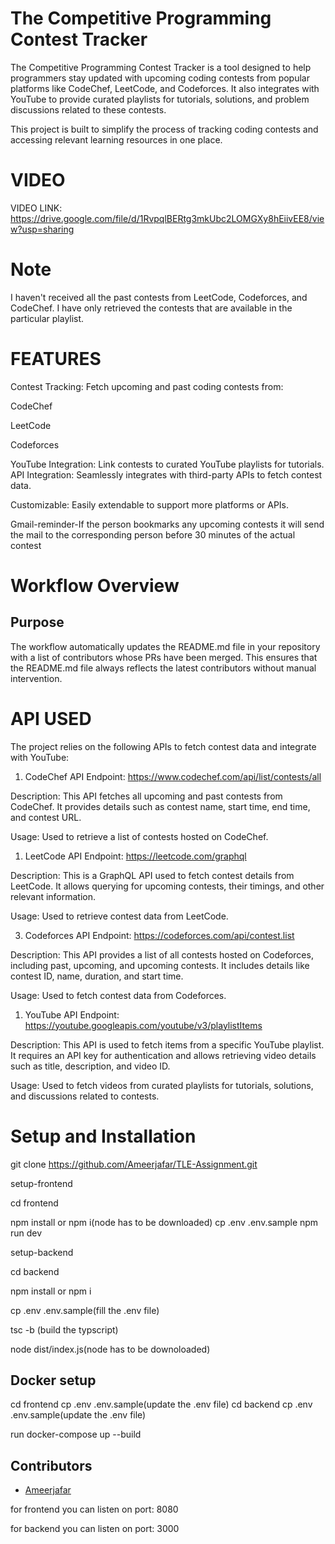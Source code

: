 
# The Competitive Programming Contest Tracker 

The Competitive Programming Contest Tracker is a tool designed to help programmers stay updated with upcoming coding contests from popular platforms like CodeChef, LeetCode, and Codeforces. It also integrates with YouTube to provide curated playlists for tutorials, solutions, and problem discussions related to these contests.

This project is built to simplify the process of tracking coding contests and accessing relevant learning resources in one place.

# VIDEO 
VIDEO LINK: https://drive.google.com/file/d/1RvpqlBERtg3mkUbc2LOMGXy8hEiivEE8/view?usp=sharing

# Note
I haven't received all the past contests from LeetCode, Codeforces, and CodeChef. I have only retrieved the contests that are available in the particular playlist.

# FEATURES

Contest Tracking: Fetch upcoming and past coding contests from:

CodeChef

LeetCode

Codeforces

YouTube Integration: Link contests to curated YouTube playlists for tutorials.
API Integration: Seamlessly integrates with third-party APIs to fetch contest data.

Customizable: Easily extendable to support more platforms or APIs.

Gmail-reminder-If the person bookmarks any upcoming contests it will send the mail to the corresponding person before 30 minutes of the actual contest

# Workflow Overview
## Purpose
The workflow automatically updates the README.md file in your repository with a list of contributors whose PRs have been merged. This ensures that the README.md file always reflects the latest contributors without manual intervention.

# API USED

The project relies on the following APIs to fetch contest data and integrate with YouTube:

1. CodeChef API
Endpoint: https://www.codechef.com/api/list/contests/all

Description: This API fetches all upcoming and past contests from CodeChef. It provides details such as contest name, start time, end time, and contest URL.

Usage: Used to retrieve a list of contests hosted on CodeChef.

1. LeetCode API
Endpoint: https://leetcode.com/graphql

Description: This is a GraphQL API used to fetch contest details from LeetCode. It allows querying for upcoming contests, their timings, and other relevant information.

Usage: Used to retrieve contest data from LeetCode.

3. Codeforces API
Endpoint: https://codeforces.com/api/contest.list

Description: This API provides a list of all contests hosted on Codeforces, including past, upcoming, and upcoming contests. It includes details like contest ID, name, duration, and start time.

Usage: Used to fetch contest data from Codeforces.

1. YouTube API
Endpoint: https://youtube.googleapis.com/youtube/v3/playlistItems

Description: This API is used to fetch items from a specific YouTube playlist. It requires an API key for authentication and allows retrieving video details such as title, description, and video ID.

Usage: Used to fetch videos from curated playlists for tutorials, solutions, and discussions related to contests.

# Setup and Installation
git clone https://github.com/Ameerjafar/TLE-Assignment.git  

setup-frontend 

cd frontend

npm install or npm i(node has to be downloaded)
cp .env .env.sample
npm run dev

setup-backend

cd backend 

npm install or npm i 

cp .env .env.sample(fill the .env file)

tsc -b (build the typscript)

node dist/index.js(node has to be downoloaded)

## Docker setup 
cd frontend
cp .env .env.sample(update the .env file)
cd backend 
cp .env .env.sample(update the .env file)

run docker-compose up --build

<!-- CONTRIBUTORS_START -->
## Contributors

- [Ameerjafar](https://github.com/Ameerjafar)
<!-- CONTRIBUTORS_END -->

for frontend you can listen on port: 8080

for backend you can listen on port: 3000



